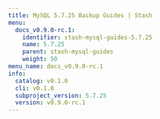 ```yaml
---
title: MySQL 5.7.25 Backup Guides | Stash
menu:
  docs_v0.9.0-rc.1:
    identifier: stash-mysql-guides-5.7.25
    name: 5.7.25
    parent: stash-mysql-guides
    weight: 50
menu_name: docs_v0.9.0-rc.1
info:
  catalog: v0.1.0
  cli: v0.1.0
  subproject_version: 5.7.25
  version: v0.9.0-rc.1
---
```


